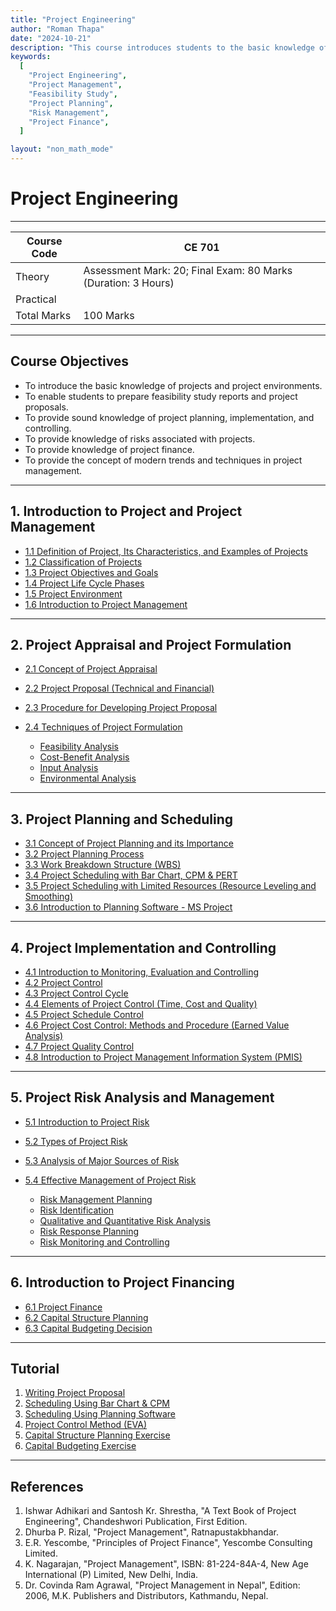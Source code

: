 ```yaml
---
title: "Project Engineering"
author: "Roman Thapa"
date: "2024-10-21"
description: "This course introduces students to the basic knowledge of projects and project environments, enabling them to prepare feasibility study reports, project proposals, and understand project planning, implementation, control, and finance."
keywords:
  [
    "Project Engineering",
    "Project Management",
    "Feasibility Study",
    "Project Planning",
    "Risk Management",
    "Project Finance",
  ]

layout: "non_math_mode"
---
```


# Project Engineering

---

| Course Code | CE 701                                                        |
| ----------- | ------------------------------------------------------------- |
| Theory      | Assessment Mark: 20; Final Exam: 80 Marks (Duration: 3 Hours) |
| Practical   |                                                               |
| Total Marks | 100 Marks                                                     |

---

## Course Objectives

- To introduce the basic knowledge of projects and project environments.
- To enable students to prepare feasibility study reports and project proposals.
- To provide sound knowledge of project planning, implementation, and controlling.
- To provide knowledge of risks associated with projects.
- To provide knowledge of project finance.
- To provide the concept of modern trends and techniques in project management.

---

## 1. Introduction to Project and Project Management

- [1.1 Definition of Project, Its Characteristics, and Examples of Projects](./introduction/definition-project/)
- [1.2 Classification of Projects](./introduction/classification-projects/)
- [1.3 Project Objectives and Goals](./introduction/project-objectives-goals/)
- [1.4 Project Life Cycle Phases](./introduction/project-life-cycle-phases/)
- [1.5 Project Environment](./introduction/project-environment/)
- [1.6 Introduction to Project Management](./introduction/introduction-project-management/)

---

## 2. Project Appraisal and Project Formulation

- [2.1 Concept of Project Appraisal](./project-appraisal/concept-project-appraisal/)
- [2.2 Project Proposal (Technical and Financial)](./project-appraisal/project-proposal/)
- [2.3 Procedure for Developing Project Proposal](./project-appraisal/procedure-developing-proposal/)
- [2.4 Techniques of Project Formulation](./project-appraisal/techniques-project-formulation/)

  - [Feasibility Analysis](./project-appraisal/techniques-project-formulation/feasibility-analysis/)
  - [Cost-Benefit Analysis](./project-appraisal/techniques-project-formulation/cost-benefit-analysis/)
  - [Input Analysis](./project-appraisal/techniques-project-formulation/input-analysis/)
  - [Environmental Analysis](./project-appraisal/techniques-project-formulation/environmental-analysis/)

---

## 3. Project Planning and Scheduling

- [3.1 Concept of Project Planning and its Importance](./project-planning/concept-project-planning/)
- [3.2 Project Planning Process](./project-planning/project-planning-process/)
- [3.3 Work Breakdown Structure (WBS)](./project-planning/work-breakdown-structure/)
- [3.4 Project Scheduling with Bar Chart, CPM & PERT](./project-planning/project-scheduling-bar-chart-cpm-pert/)
- [3.5 Project Scheduling with Limited Resources (Resource Leveling and Smoothing)](./project-planning/project-scheduling-limited-resources/)
- [3.6 Introduction to Planning Software - MS Project](./project-planning/introduction-ms-project/)

---

## 4. Project Implementation and Controlling

- [4.1 Introduction to Monitoring, Evaluation and Controlling](./project-implementation/introduction-monitoring-evaluation-controlling/)
- [4.2 Project Control](./project-implementation/project-control/)
- [4.3 Project Control Cycle](./project-implementation/project-control-cycle/)
- [4.4 Elements of Project Control (Time, Cost and Quality)](./project-implementation/elements-project-control/)
- [4.5 Project Schedule Control](./project-implementation/project-schedule-control/)
- [4.6 Project Cost Control: Methods and Procedure (Earned Value Analysis)](./project-implementation/project-cost-control/)
- [4.7 Project Quality Control](./project-implementation/project-quality-control/)
- [4.8 Introduction to Project Management Information System (PMIS)](./project-implementation/introduction-pmis/)

---

## 5. Project Risk Analysis and Management

- [5.1 Introduction to Project Risk](./project-risk/introduction-project-risk/)
- [5.2 Types of Project Risk](./project-risk/types-project-risk/)
- [5.3 Analysis of Major Sources of Risk](./project-risk/analysis-major-sources-risk/)
- [5.4 Effective Management of Project Risk](./project-risk/effective-management-project-risk/)

  - [Risk Management Planning](./project-risk/effective-management-project-risk/risk-management-planning/)
  - [Risk Identification](./project-risk/effective-management-project-risk/risk-identification/)
  - [Qualitative and Quantitative Risk Analysis](./project-risk/effective-management-project-risk/qualitative-quantitative-risk-analysis/)
  - [Risk Response Planning](./project-risk/effective-management-project-risk/risk-response-planning/)
  - [Risk Monitoring and Controlling](./project-risk/effective-management-project-risk/risk-monitoring-controlling/)

---

## 6. Introduction to Project Financing

- [6.1 Project Finance](./project-financing/project-finance/)
- [6.2 Capital Structure Planning](./project-financing/capital-structure-planning/)
- [6.3 Capital Budgeting Decision](./project-financing/capital-budgeting-decision/)

---

## Tutorial

1. [Writing Project Proposal](./tutorial/writing-project-proposal/)
2. [Scheduling Using Bar Chart & CPM](./tutorial/scheduling-bar-chart-cpm/)
3. [Scheduling Using Planning Software](./tutorial/scheduling-planning-software/)
4. [Project Control Method (EVA)](./tutorial/project-control-method-eva/)
5. [Capital Structure Planning Exercise](./tutorial/capital-structure-planning-exercise/)
6. [Capital Budgeting Exercise](./tutorial/capital-budgeting-exercise/)

---

## References

1. Ishwar Adhikari and Santosh Kr. Shrestha, "A Text Book of Project Engineering", Chandeshwori Publication, First Edition.
2. Dhurba P. Rizal, "Project Management", Ratnapustakbhandar.
3. E.R. Yescombe, "Principles of Project Finance", Yescombe Consulting Limited.
4. K. Nagarajan, "Project Management", ISBN: 81-224-84A-4, New Age International (P) Limited, New Delhi, India.
5. Dr. Covinda Ram Agrawal, "Project Management in Nepal", Edition: 2006, M.K. Publishers and Distributors, Kathmandu, Nepal.
